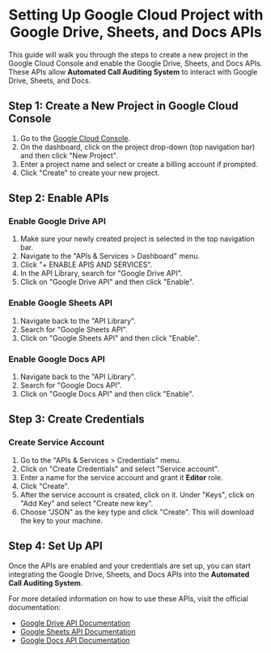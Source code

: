 
<h1 align=center> Setting Up Google Cloud Project with Google Drive, Sheets, and Docs APIs</h1>

This guide will walk you through the steps to create a new project in the Google Cloud Console and enable the Google Drive, Sheets, and Docs APIs. These APIs allow **Automated Call Auditing System** to interact with Google Drive, Sheets, and Docs.

## Step 1: Create a New Project in Google Cloud Console

1. Go to the [Google Cloud Console](https://console.cloud.google.com/).
2. On the dashboard, click on the project drop-down (top navigation bar) and then click "New Project".
3. Enter a project name and select or create a billing account if prompted.
4. Click "Create" to create your new project.

## Step 2: Enable APIs

### Enable Google Drive API

1. Make sure your newly created project is selected in the top navigation bar.
2. Navigate to the "APIs & Services > Dashboard" menu.
3. Click "+ ENABLE APIS AND SERVICES".
4. In the API Library, search for "Google Drive API".
5. Click on "Google Drive API" and then click "Enable".

### Enable Google Sheets API

1. Navigate back to the "API Library".
2. Search for "Google Sheets API".
3. Click on "Google Sheets API" and then click "Enable".

### Enable Google Docs API

1. Navigate back to the "API Library".
2. Search for "Google Docs API".
3. Click on "Google Docs API" and then click "Enable".

## Step 3: Create Credentials

### Create Service Account

1. Go to the "APIs & Services > Credentials" menu.
2. Click on "Create Credentials" and select "Service account".
3. Enter a name for the service account and grant it **Editor** role.
4. Click "Create".
5. After the service account is created, click on it. Under "Keys", click on "Add Key" and select "Create new key".
6. Choose "JSON" as the key type and click "Create". This will download the key to your machine.

## Step 4: Set Up API

Once the APIs are enabled and your credentials are set up, you can start integrating the Google Drive, Sheets, and Docs APIs into the **Automated Call Auditing System**.

For more detailed information on how to use these APIs, visit the official documentation:

- [Google Drive API Documentation](https://developers.google.com/drive/api/v3/about-sdk)
- [Google Sheets API Documentation](https://developers.google.com/sheets/api)
- [Google Docs API Documentation](https://developers.google.com/docs/api)
